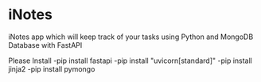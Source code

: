 # iNotes
iNotes app which will keep track of your tasks using Python and MongoDB Database with FastAPI

Please Install 
-pip install fastapi
-pip install "uvicorn[standard]"
-pip install jinja2
-pip install pymongo
